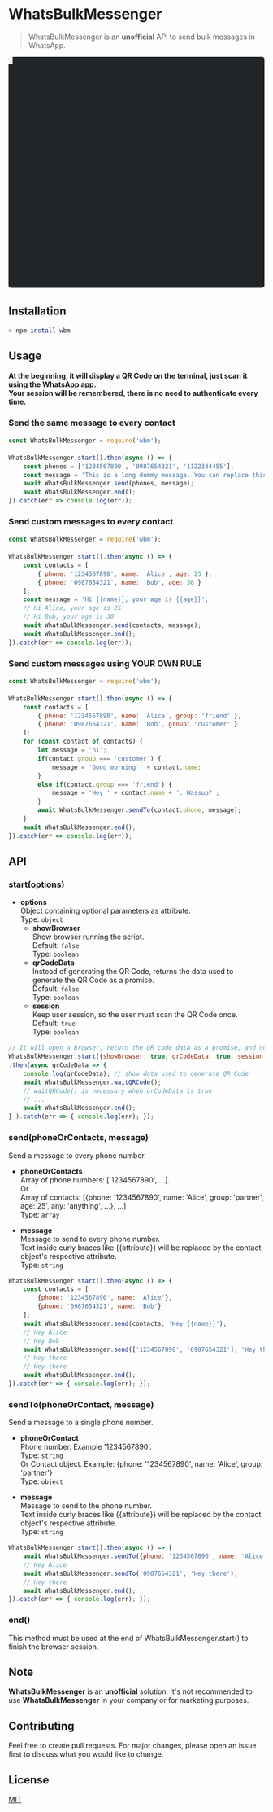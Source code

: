 # WhatsBulkMessenger
> WhatsBulkMessenger is an **unofficial** API to send bulk messages in WhatsApp.

<p align="center"> 
<img style="border-radius: 5px" src="assets/demo.gif">
</p>

## Installation
```bash
> npm install wbm
```

## Usage
**At the beginning, it will display a QR Code on the terminal, just scan it using the WhatsApp app.<br />
Your session will be remembered, there is no need to authenticate every time.**

### Send the same message to every contact

```javascript
const WhatsBulkMessenger = require('wbm');

WhatsBulkMessenger.start().then(async () => {
    const phones = ['1234567890', '0987654321', '1122334455'];
    const message = 'This is a long dummy message. You can replace this text with any long message you want to send. Make sure to customize this section with the content you wish to deliver to your recipients. Include all necessary details and information clearly and concisely.';
    await WhatsBulkMessenger.send(phones, message);
    await WhatsBulkMessenger.end();
}).catch(err => console.log(err));

```
### Send custom messages to every contact

```javascript
const WhatsBulkMessenger = require('wbm');

WhatsBulkMessenger.start().then(async () => {
    const contacts = [
        { phone: '1234567890', name: 'Alice', age: 25 },
        { phone: '0987654321', name: 'Bob', age: 30 }
    ];
    const message = 'Hi {{name}}, your age is {{age}}';
    // Hi Alice, your age is 25
    // Hi Bob, your age is 30
    await WhatsBulkMessenger.send(contacts, message);
    await WhatsBulkMessenger.end();
}).catch(err => console.log(err));
```

### Send custom messages using YOUR OWN RULE

```javascript
const WhatsBulkMessenger = require('wbm');

WhatsBulkMessenger.start().then(async () => {
    const contacts = [
        { phone: '1234567890', name: 'Alice', group: 'friend' }, 
        { phone: '0987654321', name: 'Bob', group: 'customer' }
    ];
    for (const contact of contacts) {
        let message = 'hi';
        if(contact.group === 'customer') {
            message = 'Good morning ' + contact.name;
        }
        else if(contact.group === 'friend') {
            message = 'Hey ' + contact.name + '. Wassup?';
        }
        await WhatsBulkMessenger.sendTo(contact.phone, message);
    }
    await WhatsBulkMessenger.end();
}).catch(err => console.log(err));

```

## API
### start(options)
* **options**<br />
    Object containing optional parameters as attribute.<br />
    Type: `object`<br />
    * **showBrowser**<br />
    Show browser running the script.<br />
    Default: `false`<br />
    Type: `boolean`<br />
    * **qrCodeData**<br />
    Instead of generating the QR Code, returns the data used to generate the QR Code as a promise.<br />
    Default: `false`<br />
    Type: `boolean`<br />
    * **session**<br />
    Keep user session, so the user must scan the QR Code once.<br />
    Default: `true`<br />
    Type: `boolean`

```javascript
// It will open a browser, return the QR code data as a promise, and not keep user session
WhatsBulkMessenger.start({showBrowser: true, qrCodeData: true, session: false})
.then(async qrCodeData => {
    console.log(qrCodeData); // show data used to generate QR Code
    await WhatsBulkMessenger.waitQRCode();
    // waitQRCode() is necessary when qrCodeData is true
    // ...
    await WhatsBulkMessenger.end();
} ).catch(err => { console.log(err); });
```

### send(phoneOrContacts, message)

Send a message to every phone number.

- **phoneOrContacts**<br />
Array of phone numbers: ['1234567890', ...].<br />
Or <br />
Array of contacts: [{phone: '1234567890', name: 'Alice', group: 'partner', age: 25', any: 'anything', ...}, ...]<br />
Type: `array`

- **message**<br />
Message to send to every phone number.<br />
Text inside curly braces like {{attribute}} will be replaced by the contact object's respective attribute.<br />
Type: `string`

```javascript
WhatsBulkMessenger.start().then(async () => {
    const contacts = [
        {phone: '1234567890', name: 'Alice'},
        {phone: '0987654321', name: 'Bob'}
    ];
    await WhatsBulkMessenger.send(contacts, 'Hey {{name}}');
    // Hey Alice
    // Hey Bob
    await WhatsBulkMessenger.send(['1234567890', '0987654321'], 'Hey there'); 
    // Hey there
    // Hey there
    await WhatsBulkMessenger.end();
}).catch(err => { console.log(err); });
```

### sendTo(phoneOrContact, message)

Send a message to a single phone number.

- **phoneOrContact**<br />
Phone number. Example '1234567890'.<br />
Type: `string`<br />
Or
Contact object. Example: {phone: '1234567890', name: 'Alice', group: 'partner'}<br />
Type: `object`

- **message**<br />
Message to send to the phone number.<br />
Text inside curly braces like {{attribute}} will be replaced by the contact object's respective attribute.<br />
Type: `string`

```javascript
WhatsBulkMessenger.start().then(async () => {
    await WhatsBulkMessenger.sendTo({phone: '1234567890', name: 'Alice'}, 'Hey {{name}}');
    // Hey Alice
    await WhatsBulkMessenger.sendTo('0987654321', 'Hey there');
    // Hey there
    await WhatsBulkMessenger.end();
}).catch(err => { console.log(err); });
```

### end()
This method must be used at the end of WhatsBulkMessenger.start() to finish the browser session.


## Note
**WhatsBulkMessenger** is an **unofficial** solution. It's not recommended to use **WhatsBulkMessenger** in your company or for marketing purposes.

## Contributing

Feel free to create pull requests. For major changes, please open an issue first to discuss what you would like to change.

## License

[MIT](https://choosealicense.com/licenses/mit/)